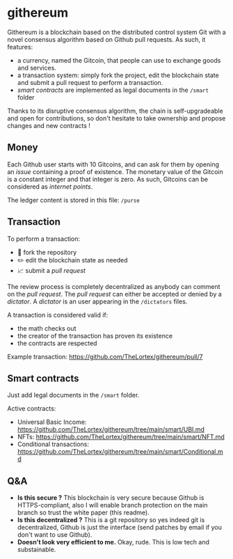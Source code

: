 # githereum

Githereum is a blockchain based on the distributed control system Git with a novel consensus algorithm based on Github pull requests.
As such, it features:
 - a currency, named the Gitcoin, that people can use to exchange goods and services.
 - a transaction system: simply fork the project, edit the blockchain state and submit a pull request to perform a transaction.
 - _smart contracts_ are implemented as legal documents in the `/smart` folder

Thanks to its disruptive consensus algorithm, the chain is self-upgradeable and open for contributions, so don't hesitate to take ownership 
and propose changes and new contracts !

## Money

Each Github user starts with 10 Gitcoins, and can ask for them by opening an _issue_ containing a proof of existence.
The monetary value of the Gitcoin is a constant integer and that integer is zero. As such, Gitcoins can be considered as _internet points_.

The ledger content is stored in this file: `/purse`

## Transaction

To perform a transaction:
 - 🍴 fork the repository
 - ✏️ edit the blockchain state as needed
 - 📈 submit a _pull request_

The review process is completely decentralized as anybody can comment on the _pull request_. 
The _pull request_ can either be accepted or denied by a _dictator_. A _dictator_ is an user appearing in the `/dictators` files. 

A transaction is considered valid if:
 - the math checks out
 - the creator of the transaction has proven its existence
 - the contracts are respected

Example transaction: https://github.com/TheLortex/githereum/pull/7

## Smart contracts

Just add legal documents in the `/smart` folder.

Active contracts:

- Universal Basic Income: https://github.com/TheLortex/githereum/tree/main/smart/UBI.md
- NFTs: https://github.com/TheLortex/githereum/tree/main/smart/NFT.md
- Conditional transactions: https://github.com/TheLortex/githereum/tree/main/smart/Conditional.md

## Q&A

- **Is this secure ?** This blockchain is very secure because Github is HTTPS-compliant, also I will enable branch protection on the main branch so trust the white paper (this readme).
- **Is this decentralized ?** This is a git repository so yes indeed git is decentralized, Github is just the interface (send patches by email if you don't want to use Github).
- **Doesn't look very efficient to me.** Okay, rude. This is low tech and substainable.

